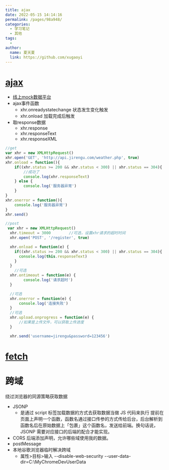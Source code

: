 ```yaml
---
title: ajax
date: 2022-05-15 14:14:16
permalink: /pages/98a948/
categories:
  - 学习笔记
  - 其他
tags:
  - 
author: 
  name: 夏天夏
  link: https://github.com/xugaoyi
---
```

# [ajax](https://segmentfault.com/a/1190000004322487#articleHeader2)
 - [线上mock数据平台](http://easy-mock.com/)
 - ajax事件函数
    - xhr.onreadystatechange 状态发生变化触发
    - xhr.onload 加载完成后触发
 - 取response数据
    - xhr.response
    - xhr.responseText
    - xhr.responseXML

```javascript
//get 
var xhr = new XMLHttpRequest()
xhr.open('GET', 'http://api.jirengu.com/weather.php', true)
xhr.onload = function(){
    if((xhr.status >= 200 && xhr.status < 300) || xhr.status == 304){
        //成功了
        console.log(xhr.responseText)
    } else {
        console.log('服务器异常')
    }
}
xhr.onerror = function(){
    console.log('服务器异常')
}
xhr.send()
```
```javascript
//post
 var xhr = new XMLHttpRequest()
  xhr.timeout = 3000        //可选，设置xhr请求的超时时间
  xhr.open('POST', '/register', true)

  xhr.onload = function(e) { 
    if((xhr.status >= 200 && xhr.status < 300) || xhr.status == 304){
      console.log(this.responseText)
    }
  }
    //可选
  xhr.ontimeout = function(e) { 
        console.log('请求超时')
  }

  //可选
  xhr.onerror = function(e) {
      console.log('连接失败')
  }
  //可选
  xhr.upload.onprogress = function(e) {
      //如果是上传文件，可以获取上传进度
  }

  xhr.send('username=jirengu&password=123456')
```

# [fetch](https://www.w3ctech.com/topic/854)
# 跨域
绕过浏览器的同源策略获取数据
- JSONP
    - 是通过 script 标签加载数据的方式去获取数据当做 JS 代码来执行 提前在页面上声明一个函数，函数名通过接口传参的方式传给后台，后台解析到函数名后在原始数据上「包裹」这个函数名，发送给前端。换句话说，JSONP 需要对应接口的后端的配合才能实现。
- CORS 后端添加声明，允许哪些域使用我的数据。
- postMessage
-  本地谷歌浏览器临时解决跨域
    - 属性>目标>输入  --disable-web-security --user-data-dir=C:\MyChromeDevUserData